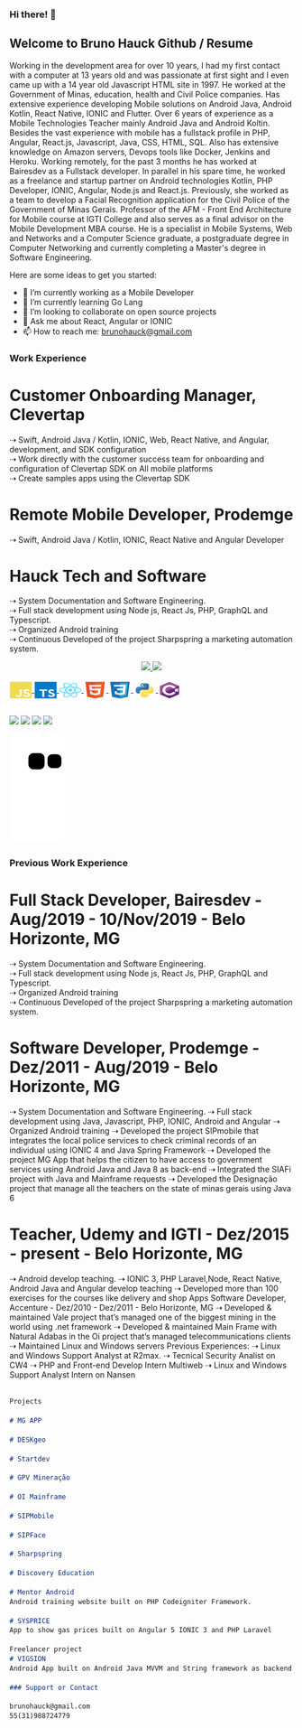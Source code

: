 ### Hi there!   👋

## Welcome to Bruno Hauck Github / Resume

Working in the development area for over 10 years, I had my first contact with a computer at 13 years old and was passionate at first sight and I even came up with a 14 year old Javascript HTML site in 1997. He worked at the Government of Minas, education, health and Civil Police companies. Has extensive experience developing Mobile solutions on Android Java, Android Kotlin, React Native, IONIC and Flutter. Over 6 years of experience as a Mobile Technologies Teacher mainly Android Java and Android Koltin. Besides the vast experience with mobile has a fullstack profile in PHP, Angular, React.js, Javascript, Java, CSS, HTML, SQL. Also has extensive knowledge on Amazon servers, Devops tools like Docker, Jenkins and Heroku. Working remotely, for the past 3 months he has worked at Bairesdev as a Fullstack developer. In parallel in his spare time, he worked as a freelance and startup partner on Android technologies Kotlin, PHP Developer, IONIC, Angular, Node.js and React.js. Previously, she worked as a team to develop a Facial Recognition application for the Civil Police of the Government of Minas Gerais. Professor of the AFM - Front End Architecture for Mobile course at IGTI College and also serves as a final advisor on the Mobile Development MBA course. He is a specialist in Mobile Systems, Web and Networks and a Computer Science graduate, a postgraduate degree in Computer Networking and currently completing a Master's degree in Software Engineering.



Here are some ideas to get you started:

- 🔭 I’m currently working as a Mobile Developer
- 🌱 I’m currently learning Go Lang
- 👯 I’m looking to collaborate on open source projects
- 💬 Ask me about React, Angular or IONIC
- 📫 How to reach me: brunohauck@gmail.com



### Work Experience

# Customer Onboarding Manager, Clevertap 
⇢ Swift, Android Java / Kotlin, IONIC, Web, React Native, and Angular, development, and SDK configuration<br />
⇢ Work directly with the customer success team for onboarding and configuration of Clevertap SDK on All mobile platforms<br />
⇢ Create samples apps using the Clevertap SDK<br />


# Remote Mobile Developer, Prodemge 
⇢ Swift, Android Java / Kotlin, IONIC, React Native and Angular Developer<br />
  
# Hauck Tech and Software
⇢ System Documentation and Software Engineering.<br />
⇢ Full stack development using Node js, React Js, PHP, GraphQL and Typescript.<br />
⇢ Organized Android training<br />
⇢ Continuous Developed of the project Sharpspring a marketing automation system.<br />



<div align="center">
  <a href="https://github.com/brunohauck">
  <img height="180em" src="https://github-readme-stats.vercel.app/api?username=brunohauck&show_icons=true&theme=dracula&include_all_commits=true&count_private=true"/>
  <img height="180em" src="https://github-readme-stats.vercel.app/api/top-langs/?username=brunohauck&layout=compact&langs_count=7&theme=dracula"/>
</div>
<div style="display: inline_block"><br>
  <img align="center" alt="Rafa-Js" height="30" width="40" src="https://raw.githubusercontent.com/devicons/devicon/master/icons/javascript/javascript-plain.svg">
  <img align="center" alt="Rafa-Ts" height="30" width="40" src="https://raw.githubusercontent.com/devicons/devicon/master/icons/typescript/typescript-plain.svg">
  <img align="center" alt="Rafa-React" height="30" width="40" src="https://raw.githubusercontent.com/devicons/devicon/master/icons/react/react-original.svg">
  <img align="center" alt="Rafa-HTML" height="30" width="40" src="https://raw.githubusercontent.com/devicons/devicon/master/icons/html5/html5-original.svg">
  <img align="center" alt="Rafa-CSS" height="30" width="40" src="https://raw.githubusercontent.com/devicons/devicon/master/icons/css3/css3-original.svg">
  <img align="center" alt="Rafa-Python" height="30" width="40" src="https://raw.githubusercontent.com/devicons/devicon/master/icons/python/python-original.svg">
  <img align="center" alt="Rafa-Csharp" height="30" width="40" src="https://raw.githubusercontent.com/devicons/devicon/master/icons/csharp/csharp-original.svg">
  <!--<img align="right" alt="Rafa-pic" height="150" style="border-radius:50px;" src="https://media.discordapp.net/attachments/639956127056134178/890373478988013628/Publicacoes_Instagram_1_1.png?width=676&height=676">-->
</div>
  
  ##
 
<div> 
  <a href="https://www.youtube.com/channel/UClJThqbUwg0RXrizVnf8GAA" target="_blank"><img src="https://img.shields.io/badge/YouTube-FF0000?style=for-the-badge&logo=youtube&logoColor=white" target="_blank"></a>
  <a href="https://instagram.com/brunohauck" target="_blank"><img src="https://img.shields.io/badge/-Instagram-%23E4405F?style=for-the-badge&logo=instagram&logoColor=white" target="_blank"></a>
 	<!--<a href="https://www.twitch.tv/rafaballerinii" target="_blank"><img src="https://img.shields.io/badge/Twitch-9146FF?style=for-the-badge&logo=twitch&logoColor=white" target="_blank"></a>
 <a href="https://discord.gg/pDbY76q8Qf" target="_blank"><img src="https://img.shields.io/badge/Discord-7289DA?style=for-the-badge&logo=discord&logoColor=white" target="_blank"></a> -->
  <a href = "mailto:brunohauck@gmail.com"><img src="https://img.shields.io/badge/-Gmail-%23333?style=for-the-badge&logo=gmail&logoColor=white" target="_blank"></a>
  <a href="https://www.linkedin.com/in/bruno-hauck" target="_blank"><img src="https://img.shields.io/badge/-LinkedIn-%230077B5?style=for-the-badge&logo=linkedin&logoColor=white" target="_blank"></a> 
 
  ![Snake animation](https://github.com/rafaballerini/rafaballerini/blob/output/github-contribution-grid-snake.svg)
 
</div>
  
### Previous Work Experience
  
# Full Stack Developer, Bairesdev - Aug/2019 - 10/Nov/2019 - Belo Horizonte, MG
⇢ System Documentation and Software Engineering.<br />
⇢ Full stack development using Node js, React Js, PHP, GraphQL and Typescript.<br />
⇢ Organized Android training<br />
⇢ Continuous Developed of the project Sharpspring a marketing automation system.<br />

# Software Developer, Prodemge - Dez/2011 - Aug/2019 - Belo Horizonte, MG
⇢ System Documentation and Software Engineering.
⇢ Full stack development using Java, Javascript, PHP, IONIC, Android and Angular
⇢ Organized Android training
⇢ Developed the project SIPmobile that integrates the local police services to check
criminal records of an individual using IONIC 4 and Java Spring Framework
⇢ Developed the project MG App that helps the citizen to have access to
government services using Android Java and Java 8 as back-end
⇢ Integrated the SIAFi project with Java and Mainframe requests
⇢ Developed the Designação project that manage all the teachers on the state of
minas gerais using Java 6

# Teacher, Udemy and IGTI - Dez/2015 - present - Belo Horizonte, MG
⇢ Android develop teaching.
⇢ IONIC 3, PHP Laravel,Node, React Native, Android Java and Angular develop
teaching
⇢ Developed more than 100 exercises for the courses like delivery and shop Apps
Software Developer, Accenture - Dez/2010 - Dez/2011 - Belo Horizonte, MG
⇢ Developed & maintained Vale project that’s managed one of the biggest mining in
the world using .net framework
⇢ Developed & maintained Main Frame with Natural Adabas in the Oi project that’s
managed telecommunications clients
⇢ Maintained Linux and Windows servers
Previous Experiences:
⇢ Linux and Windows Support Analyst at R2max. 
⇢ Tecnical Security Analist on CW4
⇢ PHP and Front-end Develop Intern Multiweb
⇢ Linux and Windows Support Analyst Intern on Nansen

```markdown

Projects 

# MG APP

# DESKgeo

# Startdev
  
# GPV Mineração
  
# OI Mainframe

# SIPMobile

# SIPFace

# Sharpspring

# Discovery Education

# Mentor Android
Android training website built on PHP Codeigniter Framework.

# SYSPRICE 
App to show gas prices built on Angular 5 IONIC 3 and PHP Laravel 

Freelancer project
# VIGSION 
Android App built on Android Java MVVM and String framework as backend

### Support or Contact

brunohauck@gmail.com
55(31)988724779  


